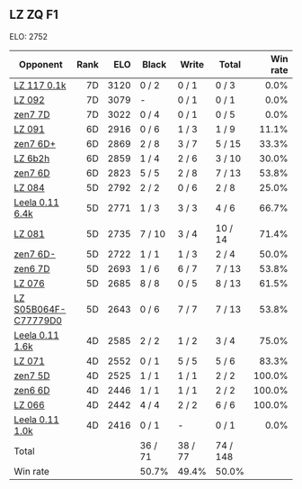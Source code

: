 ## LZ ZQ F1 ##

ELO: 2752

Opponent | Rank | ELO | Black | Write | Total | Win rate
---------|-----:|----:|-------|-------|-------|-------:
[LZ 117 0.1k](LZ%20117%200.1k.md) | 7D | 3120 | 0 / 2 | 0 / 1 | 0 / 3 | 0.0%
[LZ 092](LZ%20092.md) | 7D | 3079 | - | 0 / 1 | 0 / 1 | 0.0%
[zen7 7D](zen7%207D.md) | 7D | 3022 | 0 / 4 | 0 / 1 | 0 / 5 | 0.0%
[LZ 091](LZ%20091.md) | 6D | 2916 | 0 / 6 | 1 / 3 | 1 / 9 | 11.1%
[zen7 6D+](zen7%206D+.md) | 6D | 2869 | 2 / 8 | 3 / 7 | 5 / 15 | 33.3%
[LZ 6b2h](LZ%206b2h.md) | 6D | 2859 | 1 / 4 | 2 / 6 | 3 / 10 | 30.0%
[zen7 6D](zen7%206D.md) | 6D | 2823 | 5 / 5 | 2 / 8 | 7 / 13 | 53.8%
[LZ 084](LZ%20084.md) | 5D | 2792 | 2 / 2 | 0 / 6 | 2 / 8 | 25.0%
[Leela 0.11 6.4k](Leela%200.11%206.4k.md) | 5D | 2771 | 1 / 3 | 3 / 3 | 4 / 6 | 66.7%
[LZ 081](LZ%20081.md) | 5D | 2735 | 7 / 10 | 3 / 4 | 10 / 14 | 71.4%
[zen7 6D-](zen7%206D-.md) | 5D | 2722 | 1 / 1 | 1 / 3 | 2 / 4 | 50.0%
[zen6 7D](zen6%207D.md) | 5D | 2693 | 1 / 6 | 6 / 7 | 7 / 13 | 53.8%
[LZ 076](LZ%20076.md) | 5D | 2685 | 8 / 8 | 0 / 5 | 8 / 13 | 61.5%
[LZ S05B064F-C77779D0](LZ%20S05B064F-C77779D0.md) | 5D | 2643 | 0 / 6 | 7 / 7 | 7 / 13 | 53.8%
[Leela 0.11 1.6k](Leela%200.11%201.6k.md) | 4D | 2585 | 2 / 2 | 1 / 2 | 3 / 4 | 75.0%
[LZ 071](LZ%20071.md) | 4D | 2552 | 0 / 1 | 5 / 5 | 5 / 6 | 83.3%
[zen7 5D](zen7%205D.md) | 4D | 2525 | 1 / 1 | 1 / 1 | 2 / 2 | 100.0%
[zen6 6D](zen6%206D.md) | 4D | 2446 | 1 / 1 | 1 / 1 | 2 / 2 | 100.0%
[LZ 066](LZ%20066.md) | 4D | 2442 | 4 / 4 | 2 / 2 | 6 / 6 | 100.0%
[Leela 0.11 1.0k](Leela%200.11%201.0k.md) | 4D | 2416 | 0 / 1 | - | 0 / 1 | 0.0%
Total | | | 36 / 71 | 38 / 77 | 74 / 148 | 
Win rate| | | 50.7% | 49.4% | 50.0% | 
